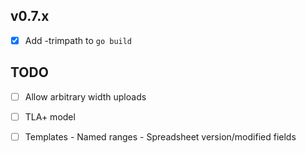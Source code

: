## v0.7.x

- [x] Add -trimpath to `go build`

## TODO

- [ ] Allow arbitrary width uploads
- [ ] TLA+ model
- [ ] Templates
      - Named ranges
      - Spreadsheet version/modified fields


